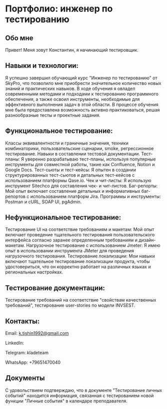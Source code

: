 # Портфолио: инженер по тестированию
## Обо мне
Привет! Меня зовут Константин, я начинающий тестировщик. 
## Навыки и технологии:
Я успешно завершил обучающий курс "Инженер по тестированию" от SkyPro, что позволило мне приобрести значительное количество новых знаний и практических навыков. В ходе обучения я овладел современными методами и подходами к тестированию программного обеспечения, а также освоил инструменты, необходимые для эффективного выполнения задач в этой области. В процессе обучения мне была предоставлена возможность активно практиковаться, решая разнообразные тесты и проектные задания.
## Функциональное тестирование:
Классы эквивалентности и граничные значения, техники комбинаторики, пользовательские сценарии, smoke, регрессионное тестирование. Навыки в составлении тестовой документации. Тест-планы: Я уверенно разрабатываю тест-планы, используя популярные инструменты для совместной работы, такие как Confluence, Notion и Google Docs. Тест-сьюты и тест-кейсы: Я опытен в создании структурированных тест-сьютов и детальных тест-кейсов с использованием платформы Qase.io. Чек и чит-листы: Я использую инструмент Sitechco для составления чек- и чит-листов. Баг-репорты: Мой опыт включает составление детальных и информативных баг-репортов с использованием платформ Jira. Программы и инструменты: Postman и cURL, SOAP UI, pgAdmin. 
## Нефункциональное тестирование: 
Тестирование UI на соответствие требованиям и макетам: Мой опыт включает проведение тщательного тестирования пользовательского интерфейса согласно заранее определенным требованиям и дизайн-макетам. Нагрузочное тестирование с использованием Jmeter: Я имею опыт в использовании инструмента JMeter для проведения нагрузочного тестирования. Тестирование локализации: Мои навыки включают тщательное тестирование локализации продукта, чтобы удостовериться, что он корректно работает на различных языках и региональных настройках.
## Тестирование документации:
Тестирование требований на соответствие "свойствам качественных требований", тестирование user-stories по модели INVSEST.
## Контакты:
Email: k.tishin1992@gmail.com

LinkedIn:

Telegram: kladeteam

WhatsApp: +79651470040
## Документы
С удовольствием подтверждаю, что в документе "Тестирование личных событий" находится информация, связанная с тестированием новой функции "Личные события" в календаре преподавателя.
